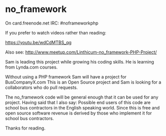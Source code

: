 # no_framework

On card.freenode.net
IRC: #noframeworkphp

If you prefer to watch videos rather than reading:

https://youtu.be/wdCdMTBS_qg

Also see:
http://www.meetup.com/Linthicum-no_framework-PHP-Project/

Sam is leading this project while growing his coding skills.
He is learning from Lynda.com courses.

Without using a PHP framework Sam will have a project for BusCompanyX.com
This is an Open Source project and Sam is looking for a collaborators
who do pull requests.

The no_framework code will be general enough that it can be
used for any project. Having said that I also say:
Possible end users of this code are school bus contractors
in the English speaking world. Since this is free and open source
software revenue is derived by those who implement
it for school bus contractors.

Thanks for reading.
